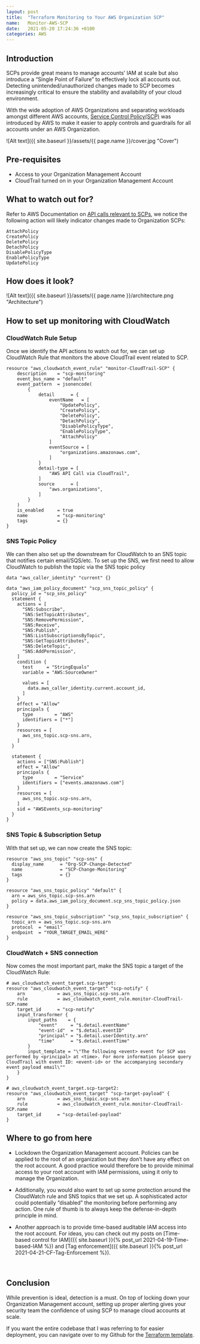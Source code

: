 ```yaml
---
layout: post
title:  "Terraform Monitoring to Your AWS Organization SCP"
name:   Monitor-AWS-SCP
date:   2021-05-20 17:24:36 +0100
categories: AWS
---
```



## Introduction
SCPs provide great means to manage accounts’ IAM at scale but also introduce a “Single Point of Failure” to effectively lock all accounts out. Detecting unintended/unauthorized changes made to SCP becomes increasingly critical to ensure the stability and availability of your cloud environment. 

With the wide adoption of AWS Organizations and separating workloads amongst different AWS accounts, [Service Control Policy(SCP)](https://docs.aws.amazon.com/organizations/latest/userguide/orgs_manage_policies_scps.html) was introduced by AWS to make it easier to apply controls and guardrails for all accounts under an AWS Organization. 

![Alt text]({{ site.baseurl }}/assets/{{ page.name }}/cover.jpg "Cover")

## Pre-requisites
- Access to your Organization Management Account 
- CloudTrail turned on in your Organization Management Account

## What to watch out for?
Refer to AWS Documentation on [API calls relevant to SCPs](https://docs.aws.amazon.com/service-authorization/latest/reference/list_awsorganizations.html#awsorganizations-actions-as-permissions), we notice the following action will likely indicator changes made to Organization SCPs:
```
AttachPolicy 
CreatePolicy
DeletePolicy
DetachPolicy
DisablePolicyType
EnablePolicyType
UpdatePolicy
```

## How does it look?

![Alt text]({{ site.baseurl }}/assets/{{ page.name }}/architecture.png "Architecture")

## How to set up monitoring with CloudWatch

### CloudWatch Rule Setup
Once we identify the API actions to watch out for, we can set up CloudWatch Rule that monitors the above CloudTrail event related to SCP. 
```
resource "aws_cloudwatch_event_rule" "monitor-CloudTrail-SCP" {
    description    = "scp-monitoring"
    event_bus_name = "default"
    event_pattern  = jsonencode(
        {
            detail      = {
                eventName   = [
                    "UpdatePolicy",
                    "CreatePolicy",
                    "DeletePolicy",
                    "DetachPolicy",
                    "DisablePolicyType",
                    "EnablePolicyType",
                    "AttachPolicy"
                ]
                eventSource = [
                    "organizations.amazonaws.com",
                ]
            }
            detail-type = [
                "AWS API Call via CloudTrail",
            ]
            source      = [
                "aws.organizations",
            ]
        }
    )
    is_enabled     = true
    name           = "scp-monitoring"
    tags           = {}
}
```

### SNS Topic Policy
We can then also set up the downstream for CloudWatch to an SNS topic that notifies certain email/SQS/etc. To set up the SNS, we first need to allow CloudWatch to publish the topic via the SNS topic policy
```
data "aws_caller_identity" "current" {}

data "aws_iam_policy_document" "scp_sns_topic_policy" {
  policy_id = "scp_sns_policy"
  statement {
    actions = [
      "SNS:Subscribe",
      "SNS:SetTopicAttributes",
      "SNS:RemovePermission",
      "SNS:Receive",
      "SNS:Publish",
      "SNS:ListSubscriptionsByTopic",
      "SNS:GetTopicAttributes",
      "SNS:DeleteTopic",
      "SNS:AddPermission",
    ]
    condition {
      test     = "StringEquals"
      variable = "AWS:SourceOwner"

      values = [
        data.aws_caller_identity.current.account_id,
      ]
    }
    effect = "Allow"
    principals {
      type        = "AWS"
      identifiers = ["*"]
    }
    resources = [
      aws_sns_topic.scp-sns.arn,
    ]
  }

  statement {
    actions = ["SNS:Publish"]
    effect = "Allow"
    principals {
      type        = "Service"
      identifiers = ["events.amazonaws.com"]
    }
    resources = [
      aws_sns_topic.scp-sns.arn,
    ]
    sid = "AWSEvents_scp-monitoring"
  }
}
```

### SNS Topic & Subscription Setup
With that set up, we can now create the SNS topic:
```
resource "aws_sns_topic" "scp-sns" {
  display_name      = "Org-SCP-Change-Detected"
  name              = "SCP-Change-Monitoring"
  tags              = {}
}

resource "aws_sns_topic_policy" "default" {
  arn = aws_sns_topic.scp-sns.arn
  policy = data.aws_iam_policy_document.scp_sns_topic_policy.json
}

resource "aws_sns_topic_subscription" "scp_sns_topic_subscription" {
  topic_arn = aws_sns_topic.scp-sns.arn
  protocol  = "email"
  endpoint  = "YOUR_TARGET_EMAIL_HERE"
}
```

### CloudWatch + SNS connection
Now comes the most important part, make the SNS topic a target of the CloudWatch Rule:
```
# aws_cloudwatch_event_target.scp-target:
resource "aws_cloudwatch_event_target" "scp-notify" {
    arn            = aws_sns_topic.scp-sns.arn
    rule           = aws_cloudwatch_event_rule.monitor-CloudTrail-SCP.name
    target_id      = "scp-notify"
    input_transformer {
        input_paths    = {
            "event"     = "$.detail.eventName"
            "event-id"  = "$.detail.eventID"
            "principal" = "$.detail.userIdentity.arn"
            "time"      = "$.detail.eventTime"
        }
        input_template = "\"The following <event> event for SCP was performed by <principal> at <time>. For more information please query CloudTrail with event ID: <event-id> or the accompanying secondary event payload email\""
    }
}

# aws_cloudwatch_event_target.scp-target2:
resource "aws_cloudwatch_event_target" "scp-target-payload" {
    arn            = aws_sns_topic.scp-sns.arn
    rule           = aws_cloudwatch_event_rule.monitor-CloudTrail-SCP.name
    target_id      = "scp-detailed-payload"
}
```

## Where to go from here

- Lockdown the Organization Management account. Policies can be applied to the root of an organization but they don’t have any effect on the root account. A good practice would therefore be to provide minimal access to your root account with IAM permissions, using it only to manage the Organization.

- Additionally, you would also want to set up some protection around the CloudWatch rule and SNS topics that we set up. A sophisticated actor could potentially “disabled” the monitoring before performing any action. One rule of thumb is to always keep the defense-in-depth principle in mind. 

- Another approach is to provide time-based auditable IAM access into the root account. For ideas, you can check out my posts on [Time-based control for IAM]({{ site.baseurl }}{% post_url 2021-04-19-Time-based-IAM %}) and [Tag enforcement]({{ site.baseurl }}{% post_url 2021-04-21-CF-Tag-Enforcement %}).

<br>

## Conclusion
While prevention is ideal, detection is a must. On top of locking down your Organization Management account, setting up proper alerting gives your security team the confidence of using SCP to manage cloud accounts at scale.

If you want the entire codebase that I was referring to for easier deployment, you can navigate over to my Github for the [Terraform template](https://github.com/0x1A1-1/AWS-SCP-Monitoring).